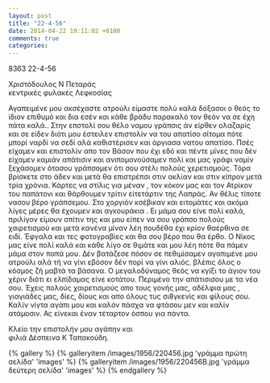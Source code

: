 ```yaml
---
layout: post
title: "22-4-56"
date: 2014-04-22 19:11:02 +0100
comments: true
categories: 
---
```


8363  22-4-56

Χριστόδουλος Ν Πεταράς<br/>
κεντρικές φυλακές Λεφκοσίας

Αγαπειμένε μου ακσέχαστε ατρούλι είμαστε πολύ καλά δόξασοι ο θεός το ίδιον επιθυμό και δια εσέν και κάθε βράδυ παρακαλό τον θεόν να σε έχη πάτα καλά.. Στην επστολί σου θέλο ναμου γράπσις άν είρθεν ολαζαρίς και σε είδεν διότι μου έστειλεν επιστολίν να του απατίσο σίτομα πότε μπορί ναρδί να σεδί αλά καθιστέρισεν και άργιασα νατου απατίσο. Πσές είχαμεν και επιστολίν απο τον Βάσον που έχι εδό και πέντε μίνες που δέν είχαμεν καμιάν απάτισιν και ανιπομονούσαμεν πολί και μας γράφι ναμίν ξεχάσομεν ότασου γράπσομεν ότι σου στέλι πολούς χερετισμούς. Τόρα βρίσκετε στο άδεν και μετά θα επιστρέπσι στιν ακλίαν και στιν κίπρον μετά τρία χρόνια. Κάρτες να στίλις για μέναν , τον κόκον μας και τον Ατρίκον του παπάτονι και θάρθουμεν τρίτιν είτετάρτιν της Λαπράς. Αν θέλις τίποτε νασου βέρο γράπσεμου. Στο χοργιόν κσέβικαν και ειτομάτες και ακόμα λίγες μέρες θα έχουμεν και αγκουράκια . Ει μάμα σου είνε πολί καλά, πριλίγον είμουν σπίτιν της και μου είπεν να σου γράπσο πολούς χαιρετισμού και μετά κανένα μίναν λέη πουδέθα έχι κρίον θαέρθινα σε ειδί.
Έφγαλα και τες φοτογραβίες και θα σου βέρο που θα έρθο. Ο Νίκος μας είνε πολί καλά και κάθε λίγο σε θιμάτε και μου λέη πότε θα πάμεν μάμα στον παπά μου. Δέν βατάζεσε πόσον σε πεθιμίσαμεν αγαπιμένε μου ατρούλι αλά τή να γίνι εβόσον δέν πορί να γίνι αλιός. βλέπις όλος ο κόσμος ζή μαβτά τα βάσανα. Ο μεγαλοδύναμος θεός να κγίξι το άγιον του χέριν διότι ει ελπίδαμας είνε κοτάτου. Περιμένο την απάτισισου με τα νέα σου. Έχεις πολούς χαιρετισμούς απο τους γονής μας, αδέλφια μας , γιαγιάδες μας, δίες, δίους και απο όλους τυς σι8γκενίς και φίλους σου. Καλίν νίγτα αγάπι μου και καλόν πάσχα να φτάσου μεν και καλίν ατάμοσιν. Ας είνεκαι έναν τέταρτον όσπου για πάντα.

Κλείο την επιστολήν μου αγάπην και<br/>
φιλιά Δέσπεινα Κ Ταπακούδη.

{% gallery %}
  {% galleryitem /images/1956/220456.jpg 'γράμμα πρώτη σελίδα' 'images' %}
  {% galleryitem /images/1956/220456B.jpg 'γράμμα δεύτερη σελίδα' 'images' %}
{% endgallery %}
